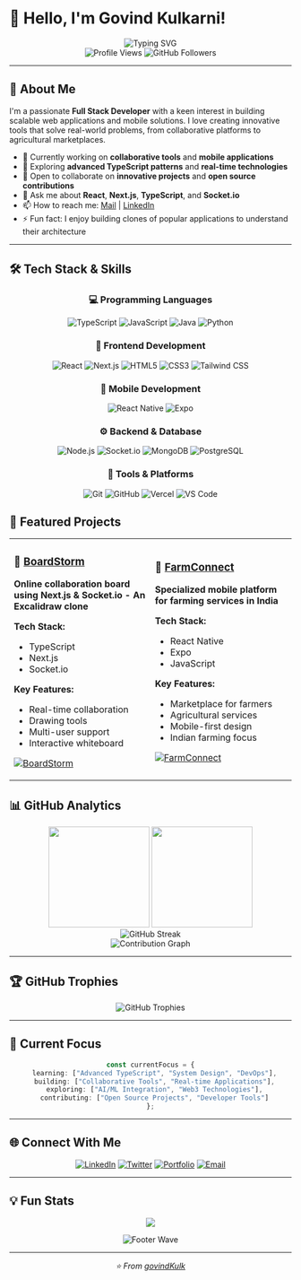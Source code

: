 # 👋 Hello, I'm Govind Kulkarni!

<div align="center">
  <img src="https://readme-typing-svg.herokuapp.com?font=Fira+Code&weight=600&size=28&pause=1000&color=2F81F7&center=true&vCenter=true&width=600&lines=Full+Stack+Developer;TypeScript+Enthusiast;Mobile+App+Developer;Java+Developer" alt="Typing SVG" />
</div>

<div align="center">
  <img src="https://komarev.com/ghpvc/?username=govindKulk&label=Profile%20views&color=0e75b6&style=flat" alt="Profile Views" />
  <img src="https://img.shields.io/github/followers/govindKulk?label=Followers&style=social" alt="GitHub Followers" />
</div>

---

## 🚀 About Me

I'm a passionate **Full Stack Developer** with a keen interest in building scalable web applications and mobile solutions. I love creating innovative tools that solve real-world problems, from collaborative platforms to agricultural marketplaces.

- 🔭 Currently working on **collaborative tools** and **mobile applications**
- 🌱 Exploring **advanced TypeScript patterns** and **real-time technologies**
- 👯 Open to collaborate on **innovative projects** and **open source contributions**
- 💬 Ask me about **React**, **Next.js**, **TypeScript**, and **Socket.io**
- 📫 How to reach me: [Mail](mailto:kulkarnigovind2003@gmail.com) | [LinkedIn](https://www.linkedin.com/in/govind-kulkarni-44aa71228/)
- ⚡ Fun fact: I enjoy building clones of popular applications to understand their architecture

---

## 🛠️ Tech Stack & Skills

<div align="center">

### 💻 Programming Languages
![TypeScript](https://img.shields.io/badge/TypeScript-007ACC?style=for-the-badge&logo=typescript&logoColor=white)
![JavaScript](https://img.shields.io/badge/JavaScript-F7DF1E?style=for-the-badge&logo=javascript&logoColor=black)
![Java](https://img.shields.io/badge/java-%23ED8B00.svg?style=for-the-badge&logo=openjdk&logoColor=white)
![Python](https://img.shields.io/badge/Python-3776AB?style=for-the-badge&logo=python&logoColor=white)


### 🎨 Frontend Development
![React](https://img.shields.io/badge/React-20232A?style=for-the-badge&logo=react&logoColor=61DAFB)
![Next.js](https://img.shields.io/badge/Next.js-000000?style=for-the-badge&logo=nextdotjs&logoColor=white)
![HTML5](https://img.shields.io/badge/HTML5-E34F26?style=for-the-badge&logo=html5&logoColor=white)
![CSS3](https://img.shields.io/badge/CSS3-1572B6?style=for-the-badge&logo=css3&logoColor=white)
![Tailwind CSS](https://img.shields.io/badge/Tailwind_CSS-38B2AC?style=for-the-badge&logo=tailwind-css&logoColor=white)

### 📱 Mobile Development
![React Native](https://img.shields.io/badge/React_Native-20232A?style=for-the-badge&logo=react&logoColor=61DAFB)
![Expo](https://img.shields.io/badge/Expo-000020?style=for-the-badge&logo=expo&logoColor=white)

### ⚙️ Backend & Database
![Node.js](https://img.shields.io/badge/Node.js-43853D?style=for-the-badge&logo=node.js&logoColor=white)
![Socket.io](https://img.shields.io/badge/Socket.io-010101?style=for-the-badge&logo=socket.io&logoColor=white)
![MongoDB](https://img.shields.io/badge/MongoDB-4EA94B?style=for-the-badge&logo=mongodb&logoColor=white)
![PostgreSQL](https://img.shields.io/badge/PostgreSQL-316192?style=for-the-badge&logo=postgresql&logoColor=white)

### 🔧 Tools & Platforms
![Git](https://img.shields.io/badge/Git-F05032?style=for-the-badge&logo=git&logoColor=white)
![GitHub](https://img.shields.io/badge/GitHub-100000?style=for-the-badge&logo=github&logoColor=white)
![Vercel](https://img.shields.io/badge/Vercel-000000?style=for-the-badge&logo=vercel&logoColor=white)
![VS Code](https://img.shields.io/badge/VS_Code-007ACC?style=for-the-badge&logo=visual-studio-code&logoColor=white)

</div>

## 🌟 Featured Projects

<table>
<tr>
<td width="50%">

### 🎨 [BoardStorm](https://github.com/govindKulk/boardstorm)
**Online collaboration board using Next.js & Socket.io - An Excalidraw clone**

**Tech Stack:**
- TypeScript
- Next.js 
- Socket.io

**Key Features:**
- Real-time collaboration
- Drawing tools
- Multi-user support
- Interactive whiteboard

[![BoardStorm](https://img.shields.io/badge/View%20Project-2F81F7?style=for-the-badge&logo=github&logoColor=white)](https://github.com/govindKulk/boardstorm)

</td>
<td width="50%">

### 🌾 [FarmConnect](https://github.com/govindKulk/farmconnect-expo-rn)
**Specialized mobile platform for farming services in India**

**Tech Stack:**
- React Native
- Expo
- JavaScript

**Key Features:**
- Marketplace for farmers
- Agricultural services
- Mobile-first design
- Indian farming focus

[![FarmConnect](https://img.shields.io/badge/View%20Project-28A745?style=for-the-badge&logo=github&logoColor=white)](https://github.com/govindKulk/farmconnect-expo-rn)

</td>
</tr>
</table>



## 📊 GitHub Analytics

<div align="center">
  <img height="180em" src="https://github-readme-stats.vercel.app/api?username=govindKulk&show_icons=true&theme=radical&include_all_commits=true&count_private=true"/>
  <img height="180em" src="https://github-readme-stats.vercel.app/api/top-langs/?username=govindKulk&layout=compact&langs_count=8&theme=radical"/>
</div>

<div align="center">
  <img src="https://github-readme-streak-stats.herokuapp.com/?user=govindKulk&theme=radical" alt="GitHub Streak" />
</div>

<div align="center">
  <img src="https://github-readme-activity-graph.vercel.app/graph?username=govindKulk&theme=react-dark&hide_border=true" alt="Contribution Graph" />
</div>

---

## 🏆 GitHub Trophies

<div align="center">
  <img src="https://github-profile-trophy.vercel.app/?username=govindKulk&theme=radical&no-frame=true&no-bg=false&margin-w=4&row=1" alt="GitHub Trophies" />
</div>

---

## 🎯 Current Focus

<div align="center">

```typescript
const currentFocus = {
  learning: ["Advanced TypeScript", "System Design", "DevOps"],
  building: ["Collaborative Tools", "Real-time Applications"],
  exploring: ["AI/ML Integration", "Web3 Technologies"],
  contributing: ["Open Source Projects", "Developer Tools"]
};
```

</div>

---

## 🌐 Connect With Me

<div align="center">

[![LinkedIn](https://img.shields.io/badge/LinkedIn-0077B5?style=for-the-badge&logo=linkedin&logoColor=white)](https://www.linkedin.com/in/govind-kulkarni-44aa71228/)
[![Twitter](https://img.shields.io/badge/Twitter-1DA1F2?style=for-the-badge&logo=twitter&logoColor=white)](https://x.com/GovindK02338279)
[![Portfolio](https://img.shields.io/badge/Portfolio-000000?style=for-the-badge&logo=vercel&logoColor=white)](https://govindkulkarni.vercel.app/)
[![Email](https://img.shields.io/badge/Email-D14836?style=for-the-badge&logo=gmail&logoColor=white)](mailto:kulkarnigovind2003@gmail.com)

</div>

---

## 💡 Fun Stats

<div align="center">

![](https://quotes-github-readme.vercel.app/api?type=horizontal&theme=radical)

</div>

<div align="center">
  <img src="https://capsule-render.vercel.app/api?type=waving&color=gradient&height=100&section=footer" alt="Footer Wave" />
</div>

---

<div align="center">
  <i>⭐️ From <a href="https://github.com/govindKulk">govindKulk</a></i>
</div>
